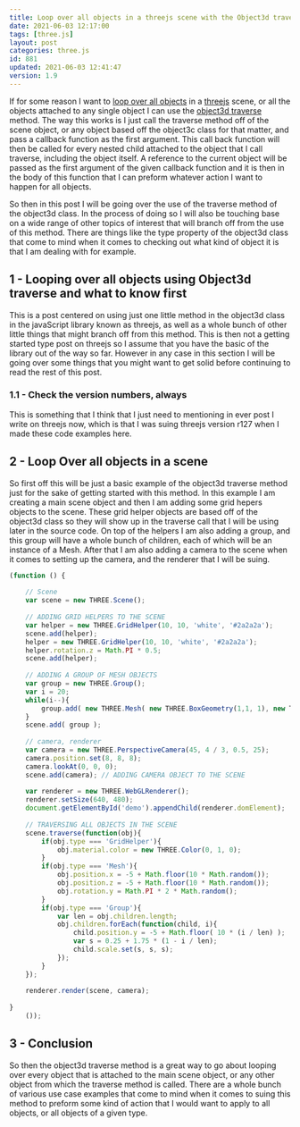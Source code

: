 ```yaml
---
title: Loop over all objects in a threejs scene with the Object3d traverse method
date: 2021-06-03 12:17:00
tags: [three.js]
layout: post
categories: three.js
id: 881
updated: 2021-06-03 12:41:47
version: 1.9
---
```


If for some reason I want to [loop over all objects](https://discourse.threejs.org/t/to-get-array-of-all-meshes/17458/2) in a [threejs](https://threejs.org/docs/index.html#manual/en/introduction/Creating-a-scene) scene, or all the objects attached to any single object I can use the [object3d traverse](https://threejs.org/docs/index.html#api/en/core/Object3D.traverse) method. The way this works is I just call the traverse method off of the scene object, or any object based off the object3c class for that matter, and pass a callback function as the first argument. This call back function will then be called for every nested child attached to the object that I call traverse, including the object itself. A reference to the current object will be passed as the first argument of the given callback function and it is then in the body of this function that I can preform whatever action I want to happen for all objects.

So then in this post I will be going over the use of the traverse method of the object3d class. In the process of doing so I will also be touching base on a wide range of other topics of interest that will branch off from the use of this method. There are things like the type property of the object3d class that come to mind when it comes to checking out what kind of object it is that I am dealing with for example.

<!-- more -->

## 1 - Looping over all objects using Object3d traverse and what to know first

This is a post centered on using just one little method in the object3d class in the javaScript library known as threejs, as well as a whole bunch of other little things that might branch off from this method. This is then not a getting started type post on threejs so I assume that you have the basic of the library out of the way so far. However in any case in this section I will be going over some things that you might want to get solid before continuing to read the rest of this post.

### 1.1 - Check the version numbers, always

This is something that I think that I just need to mentioning in ever post I write on threejs now, which is that I was suing threejs version r127 when I made these code examples here.

## 2 - Loop Over all objects in a scene

So first off this will be just a basic example of the object3d traverse method just for the sake of getting started with this method. In this example I am creating a main scene object and then I am adding some grid hepers objects to the scene. These grid helper objects are based off of the object3d class so they will show up in the traverse call that I will be using later in the source code. On top of the helpers I am also adding a group, and this group will have a whole bunch of children, each of which will be an instance of a Mesh. After that I am also adding a camera to the scene when it comes to setting up the camera, and the renderer that I will be suing.

```js
(function () {
 
    // Scene
    var scene = new THREE.Scene();
 
    // ADDING GRID HELPERS TO THE SCENE
    var helper = new THREE.GridHelper(10, 10, 'white', '#2a2a2a');
    scene.add(helper);
    helper = new THREE.GridHelper(10, 10, 'white', '#2a2a2a');
    helper.rotation.z = Math.PI * 0.5;
    scene.add(helper);
 
    // ADDING A GROUP OF MESH OBJECTS
    var group = new THREE.Group();
    var i = 20;
    while(i--){
        group.add( new THREE.Mesh( new THREE.BoxGeometry(1,1, 1), new THREE.MeshNormalMaterial() ));
    }
    scene.add( group );
 
    // camera, renderer
    var camera = new THREE.PerspectiveCamera(45, 4 / 3, 0.5, 25);
    camera.position.set(8, 8, 8);
    camera.lookAt(0, 0, 0);
    scene.add(camera); // ADDING CAMERA OBJECT TO THE SCENE
 
    var renderer = new THREE.WebGLRenderer();
    renderer.setSize(640, 480);
    document.getElementById('demo').appendChild(renderer.domElement);
 
    // TRAVERSING ALL OBJECTS IN THE SCENE
    scene.traverse(function(obj){
        if(obj.type === 'GridHelper'){
            obj.material.color = new THREE.Color(0, 1, 0);
        }
        if(obj.type === 'Mesh'){
            obj.position.x = -5 + Math.floor(10 * Math.random());
            obj.position.z = -5 + Math.floor(10 * Math.random());
            obj.rotation.y = Math.PI * 2 * Math.random();
        }
        if(obj.type === 'Group'){
            var len = obj.children.length;
            obj.children.forEach(function(child, i){
                child.position.y = -5 + Math.floor( 10 * (i / len) );
                var s = 0.25 + 1.75 * (1 - i / len);
                child.scale.set(s, s, s);
            });
        }
    });
 
    renderer.render(scene, camera);
 
}
    ());
```

## 3 - Conclusion

So then the object3d traverse method is a great way to go about looping over every object that is attached to the main scene object, or any other object from which the traverse method is called. There are a whole bunch of various use case examples that come to mind when it comes to suing this method to preform some kind of action that I would want to apply to all objects, or all objects of a given type.

